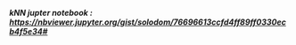 ***kNN jupter notebook : https://nbviewer.jupyter.org/gist/solodom/76696613ccfd4ff89ff0330ecb4f5e34#***
